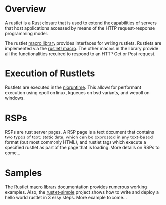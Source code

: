 # Overview

A rustlet is a Rust closure that is used to extend the capabilities of servers that host applications accessed by means of the HTTP request-response programming model.

The rustlet [macro library](https://bitcoinmw.github.io/rustlet/librustlet/index.html) provides interfaces for writing rustlets. Rustlets are implemented via the [rustlet! macro](https://bitcoinmw.github.io/rustlet/librustlet/macro.rustlet.html). The other macros in the library provide all the functionalities required to respond to an HTTP Get or Post request.

# Execution of Rustlets

Rustlets are executed in the [nioruntime](https://github.com/bitcoinmw/nioruntime). This allows for performant execution using epoll on linux, kqueues on bsd variants, and wepoll on windows.

# RSPs

RSPs are rust server pages. A RSP page is a text document that contains two types of text: static data, which can be expressed in any text-based format (but most commonly HTML), and rustlet tags which execute a specified rustlet as part of the page that is loading. More details on RSPs to come...

# Samples

The Rustlet [macro library](https://bitcoinmw.github.io/rustlet/librustlet/index.html)  documentation provides numerous working examples. Also, the [rustlet-simple](https://github.com/bitcoinmw/rustlet-simple) project shows how to write and deploy a hello world rustlet in 3 easy steps. More example to come...

